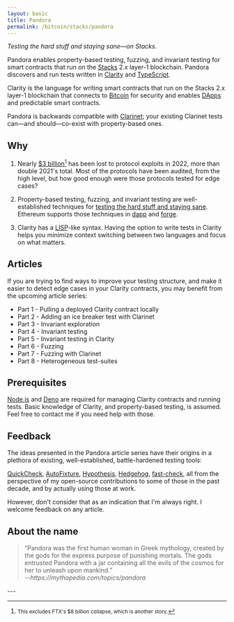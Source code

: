 ```yaml
---
layout: basic
title: Pandora
permalink: /bitcoin/stacks/pandora
---
```


*Testing the hard stuff and staying sane—on Stacks.*

Pandora enables property-based testing, fuzzing, and invariant testing for smart contracts that run on the [Stacks][stacks] 2.x layer-1 blockchain. Pandora discovers and run tests written in [Clarity][clarity] and [TypeScript][typescript].

[stacks]: https://stacks.co
[clarity]: https://clarity-lang.org
[typescript]: https://www.typescriptlang.org

Clarity is the language for writing smart contracts that run on the Stacks 2.x layer-1 blockchain that connects to [Bitcoin][bitcoin] for security and enables [DApps][dapps] and predictable smart contracts.

[bitcoin]: https://bitcoin.org
[dapps]: https://en.wikipedia.org/wiki/Decentralized_application

Pandora is backwards compatible with [Clarinet][clarinet]; your existing Clarinet tests can—and should—co-exist with property-based ones.

[Clarinet]: https://www.hiro.so/clarinet

## Why

1. Nearly [$3 billion](https://www.coindesk.com/layer2/2022/11/03/with-hacks-at-a-record-high-crypto-needs-to-find-better-ways-to-keep-users-safe/)[^1] has been lost to protocol exploits in 2022, more than double 2021's total. Most of the protocols have been audited, from the high level, but how good enough were those protocols tested for edge cases?

2. Property-based testing, fuzzing, and invariant testing are well-established techniques for [testing the hard stuff and staying sane](https://www.cs.tufts.edu/~nr/cs257/archive/john-hughes/quviq-testing.pdf). Ethereum supports those techniques in [dapp][dapp] and [forge][forge].

3. Clarity has a [LISP][lisp]-like syntax. Having the option to write tests in Clarity helps you minimize context switching between two languages and focus on what matters.

[dapp]: https://github.com/dapphub/dapptools/tree/master/src/dapp#readme
[forge]: https://github.com/foundry-rs/foundry/tree/master/forge
[lisp]: https://lisp-lang.org

## Articles

If you are trying to find ways to improve your testing structure, and make it easier to detect edge cases in your Clarity contracts, you may benefit from the upcoming article series:

* Part 1 - Pulling a deployed Clarity contract locally
* Part 2 - Adding an ice breaker test with Clarinet
* Part 3 - Invariant exploration
* Part 4 - Invariant testing
* Part 5 - Invariant testing in Clarity
* Part 6 - Fuzzing
* Part 7 - Fuzzing with Clarinet
* Part 8 - Heterogeneous test-suites

## Prerequisites

[Node.js][node] and [Deno][deno] are required for managing Clarity contracts and running tests. Basic knowledge of Clarity, and property-based testing, is assumed. Feel free to contact me if you need help with those.

[node]: https://nodejs.org
[deno]: https://deno.land

## Feedback
The ideas presented in the Pandora article series have their origins in a plethora of existing, well-established, battle-hardened testing tools:

[QuickCheck][quickcheck], [AutoFixture][autofixture], [Hypothesis][hypothesis], [Hedgehog][hedgehog], [fast-check][fast-check], all from the perspective of my open-source contributions to some of those in the past decade, and by actually using those at work.

[quickcheck]: https://github.com/nick8325/quickcheck
[autofixture]: https://github.com/AutoFixture/AutoFixture
[hypothesis]: https://github.com/HypothesisWorks/hypothesis
[hedgehog]: https://github.com/hedgehogqa/haskell-hedgehog
[fast-check]: https://github.com/dubzzz/fast-check

However, don't consider that as an indication that I'm always right. I welcome feedback on any article.

## About the name
<blockquote>“Pandora was the first human woman in Greek mythology, created by the gods for the express purpose of punishing mortals. The gods entrusted Pandora with a jar containing all the evils of the cosmos for her to unleash upon mankind.”
  <br>
  <em>--https://mythopedia.com/topics/pandora</em>
</blockquote>

<div>---</div>

[^1]: <small>This excludes FTX's $8 billion collapse, which is another story.</small>
